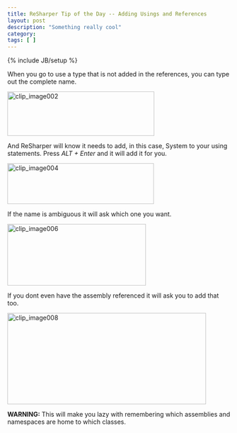 ```yaml
---
title: ReSharper Tip of the Day -- Adding Usings and References 
layout: post
description: "Something really cool"
category:
tags: [ ] 
---
```

{% include JB/setup %}



When you go to use a type that is not added in the references, you can type out the complete name.

<a href="http://geekswithblogs.net/images/geekswithblogs_net/OntologicalReciprocity/WindowsLiveWriter/ReSharperTipoftheDayAddingUsingsandRefer_6E97/clip_image002_2.jpg"><img style="border-width: 0px;" title="clip_image002" src="http://geekswithblogs.net/images/geekswithblogs_net/OntologicalReciprocity/WindowsLiveWriter/ReSharperTipoftheDayAddingUsingsandRefer_6E97/clip_image002_thumb.jpg" border="0" alt="clip_image002" width="332" height="100" /></a>

And ReSharper will know it needs to add, in this case, System to your using statements. Press <em>ALT + Enter</em> and it will add it for you.

<a href="http://geekswithblogs.net/images/geekswithblogs_net/OntologicalReciprocity/WindowsLiveWriter/ReSharperTipoftheDayAddingUsingsandRefer_6E97/clip_image004_2.jpg"><img title="clip_image004" src="http://geekswithblogs.net/images/geekswithblogs_net/OntologicalReciprocity/WindowsLiveWriter/ReSharperTipoftheDayAddingUsingsandRefer_6E97/clip_image004_thumb.jpg" border="0" alt="clip_image004" width="331" height="92" /></a>

If the name is ambiguous it will ask which one you want.

<a href="http://geekswithblogs.net/images/geekswithblogs_net/OntologicalReciprocity/WindowsLiveWriter/ReSharperTipoftheDayAddingUsingsandRefer_6E97/clip_image006_2.jpg"><img style="border-width: 0px;" title="clip_image006" src="http://geekswithblogs.net/images/geekswithblogs_net/OntologicalReciprocity/WindowsLiveWriter/ReSharperTipoftheDayAddingUsingsandRefer_6E97/clip_image006_thumb.jpg" border="0" alt="clip_image006" width="313" height="139" /></a>

If you dont even have the assembly referenced it will ask you to add that too.

<a href="http://geekswithblogs.net/images/geekswithblogs_net/OntologicalReciprocity/WindowsLiveWriter/ReSharperTipoftheDayAddingUsingsandRefer_6E97/clip_image008_2.jpg"><img style="border-width: 0px;" title="clip_image008" src="http://geekswithblogs.net/images/geekswithblogs_net/OntologicalReciprocity/WindowsLiveWriter/ReSharperTipoftheDayAddingUsingsandRefer_6E97/clip_image008_thumb.jpg" border="0" alt="clip_image008" width="449" height="206" /></a>

<strong>WARNING:</strong> This will make you lazy with remembering which assemblies and namespaces are home to which classes.

